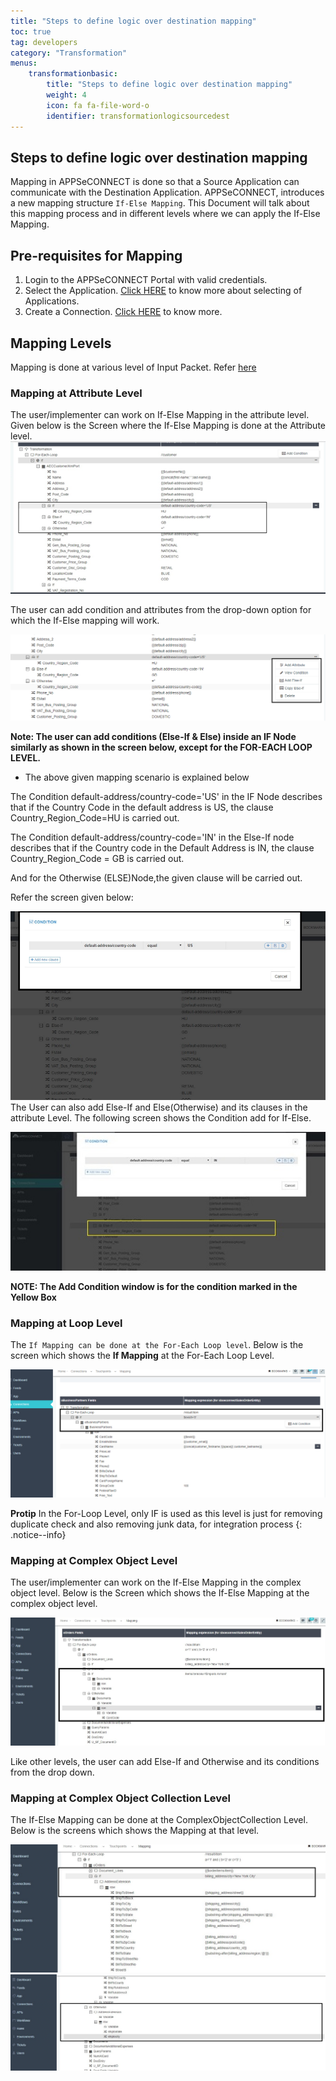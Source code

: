 ```yaml
---
title: "Steps to define logic over destination mapping"
toc: true
tag: developers
category: "Transformation"
menus: 
    transformationbasic:
        title: "Steps to define logic over destination mapping"
        weight: 4
        icon: fa fa-file-word-o
        identifier: transformationlogicsourcedest
---
```



## Steps to define logic over destination mapping

Mapping in APPSeCONNECT is done so that a Source Application can communicate with the Destination Application. APPSeCONNECT, introduces a new mapping structure `If-Else Mapping`. This Document will talk about this mapping process and in different levels where we can apply the If-Else Mapping.

## Pre-requisites for Mapping
1. Login to the APPSeCONNECT Portal with valid credentials.
2. Select the Application. [Click HERE](/getting-started/) to know more about selecting of Applications.
3. Create a Connection. [Click HERE](/getting-started/) to know more.

## Mapping Levels

Mapping is done at various level of Input Packet. Refer [here](/transformation/define-source-destination-transformation/)  
### Mapping at Attribute Level

The user/implementer can work on If-Else Mapping in the attribute level. Given below is the Screen where the If-Else Mapping is done at the Attribute level.  
![Attributelevel-Mapping](/staticfiles/Transformation/media/Attributelevel-Mapping.png)

The user can add condition and attributes from the drop-down option for which the If-Else mapping will work.

![Attributelevel-AddCondition](/staticfiles/Transformation/media/Attributelevel-AddCondition.png)

**Note: The user can add conditions (Else-If & Else) inside an IF Node similarly as shown in the screen below, except for the FOR-EACH LOOP LEVEL.**

* The above given mapping scenario is explained below 

The Condition default-address/country-code='US' in the IF Node describes that if the Country Code in the default address is US, the clause Country_Region_Code=HU is carried out.

The Condition default-address/country-code='IN' in the Else-If node describes that if the Country code in the Default Address is IN, the clause Country_Region_Code = GB is carried out.

And for the Otherwise (ELSE)Node,the given clause will be carried out.

Refer the screen given below:

![Attributelevel-ConditionView](/staticfiles/Transformation/media/Attributelevel-ConditionView.png)  
The User can also add Else-If and Else(Otherwise) and its clauses in the attribute Level. The following screen shows the Condition add for If-Else.  

![Attributelevel-Else](/staticfiles/Transformation/media/Attributelevel-Else.png)

**NOTE: The Add Condition window is for the condition marked in the Yellow Box**

### Mapping at Loop Level

The `If Mapping can be done at the For-Each Loop level`. Below is the screen which shows the **If Mapping** at the For-Each Loop Level.  

![LoopLevel-Mapping](/staticfiles/Transformation/media/LoopLevel-Mapping.png)

**Protip** In the For-Loop Level, only IF is used as this level is just for removing duplicate check and also removing junk data, for integration process 
{: .notice--info}

### Mapping at Complex Object Level

The user/implementer can work on the If-Else Mapping in the complex object level. 
Below is the Screen which shows the If-Else Mapping at the complex object level.  

![LoopLevel-Mapping](/staticfiles/Transformation/media/ComplexObject-Mapping.png)

Like other levels, the user can add Else-If and Otherwise and its conditions from the drop down. 

### Mapping at Complex Object Collection  Level

The If-Else Mapping can be done at the ComplexObjectCollection Level. Below is the screens which shows the Mapping at that level.  

![LoopLevel-Mapping](/staticfiles/Transformation/media/ComplexObjectCollection-If-Mapping.png)  
![LoopLevel-Mapping](/staticfiles/Transformation/media/ComplexObjectCollection-else-Mapping.png)

